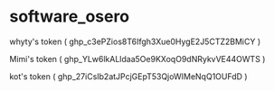# software_osero

whyty's token   ( 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 )

Mimi's token    ( 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 )

kot's token     ( 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 )